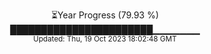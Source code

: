 <p align="center">
⏳Year Progress (79.93 %) <br>
███████████████████████▁▁▁▁▁▁▁ <br>
<sub>Updated: Thu, 19 Oct 2023 18:02:48 GMT</sub>
</p>

